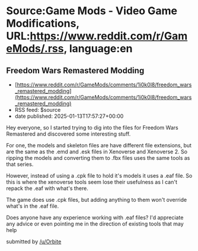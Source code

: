 # Source:Game Mods - Video Game Modifications, URL:https://www.reddit.com/r/GameMods/.rss, language:en

## Freedom Wars Remastered Modding
 - [https://www.reddit.com/r/GameMods/comments/1i0k0l8/freedom_wars_remastered_modding](https://www.reddit.com/r/GameMods/comments/1i0k0l8/freedom_wars_remastered_modding)
 - RSS feed: $source
 - date published: 2025-01-13T17:57:27+00:00

<!-- SC_OFF --><div class="md"><p>Hey everyone, so I started trying to dig into the files for Freedom Wars Remastered and discovered some interesting stuff.</p> <p>For one, the models and skeleton files are have different file extensions, but are the same as the .emd and .esk files in Xenoverse and Xenoverse 2. So ripping the models and converting them to .fbx files uses the same tools as that series.</p> <p>However, instead of using a .cpk file to hold it&#39;s models it uses a .eaf file. So this is where the xenoverse tools seem lose their usefulness as I can&#39;t repack the .eaf with what&#39;s there.</p> <p>The game does use .cpk files, but adding anything to them won&#39;t override what&#39;s in the .eaf file.</p> <p>Does anyone have any experience working with .eaf files? I&#39;d appreciate any advice or even pointing me in the direction of existing tools that may help</p> </div><!-- SC_ON --> &#32; submitted by &#32; <a href="https://www.reddit.com/user/Orbiter088"> /u/Orbite

